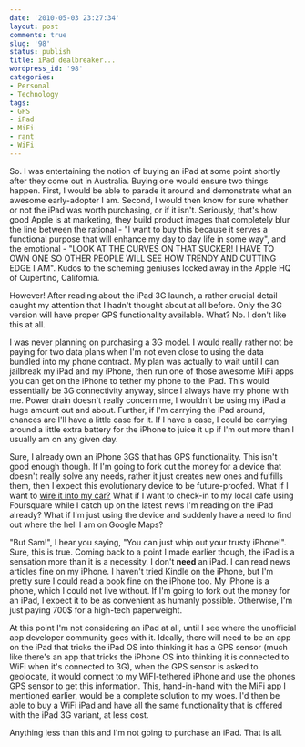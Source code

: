 ```yaml
---
date: '2010-05-03 23:27:34'
layout: post
comments: true
slug: '98'
status: publish
title: iPad dealbreaker...
wordpress_id: '98'
categories:
- Personal
- Technology
tags:
- GPS
- iPad
- MiFi
- rant
- WiFi
---
```


So. I was entertaining the notion of buying an iPad at some point shortly after they come out in Australia. Buying one would ensure two things happen. First, I would be able to parade it around and demonstrate what an awesome early-adopter I am. Second, I would then know for sure whether or not the iPad was worth purchasing, or if it isn't. Seriously, that's how good Apple is at marketing, they build product images that completely blur the line between the rational - "I want to buy this because it serves a functional purpose that will enhance my day to day life in some way", and the emotional - "LOOK AT THE CURVES ON THAT SUCKER! I HAVE TO OWN ONE SO OTHER PEOPLE WILL SEE HOW TRENDY AND CUTTING EDGE I AM". Kudos to the scheming geniuses locked away in the Apple HQ of Cupertino, California.

However! After reading about the iPad 3G launch, a rather crucial detail caught my attention that I hadn't thought about at all before. Only the 3G version will have proper GPS functionality available. What? No. I don't like this at all.

I was never planning on purchasing a 3G model. I would really rather not be paying for two data plans when I'm not even close to using the data bundled into my phone contract. My plan was actually to wait until I can jailbreak my iPad and my iPhone, then run one of those awesome MiFi apps you can get on the iPhone to tether my phone to the iPad. This would essentially be 3G connectivity anyway, since I always have my phone with me. Power drain doesn't really concern me, I wouldn't be using my iPad a huge amount out and about. Further, if I'm carrying the iPad around, chances are I'll have a little case for it. If I have a case, I could be carrying around a little extra battery for the iPhone to juice it up if I'm out more than I usually am on any given day.

Sure, I already own an iPhone 3GS that has GPS functionality. This isn't good enough though. If I'm going to fork out the money for a device that doesn't really solve any needs, rather it just creates new ones and fulfills them, then I expect this evolutionary device to be future-proofed. What if I want to [wire it into my car?](http://www.tested.com/news/ipad-gets-hacked-into-car-dashboard/115/) What if I want to check-in to my local cafe using Foursquare while I catch up on the latest news I'm reading on the iPad already? What if I'm just using the device and suddenly have a need to find out where the hell I am on Google Maps?

"But Sam!", I hear you saying, "You can just whip out your trusty iPhone!". Sure, this is true. Coming back to a point I made earlier though, the iPad is a sensation more than it is a necessity. I don't **need** an iPad. I can read news articles fine on my iPhone. I haven't tried Kindle on the iPhone, but I'm pretty sure I could read a book fine on the iPhone too. My iPhone is a phone, which I could not live without. If I'm going to fork out the money for an iPad, I expect it to be as convenient as humanly possible. Otherwise, I'm just paying 700$ for a high-tech paperweight.

At this point I'm not considering an iPad at all, until I see where the unofficial app developer community goes with it. Ideally, there will need to be an app on the iPad that tricks the iPad OS into thinking it has a GPS sensor (much like there's an app that tricks the iPhone OS into thinking it is connected to WiFi when it's connected to 3G), when the GPS sensor is asked to geolocate, it would connect to my WiFI-tethered iPhone and use the phones GPS sensor to get this information. This, hand-in-hand with the MiFi app I mentioned earlier, would be a complete solution to my woes. I'd then be able to buy a WiFi iPad and have all the same functionality that is offered with the iPad 3G variant, at less cost.

Anything less than this and I'm not going to purchase an iPad. That is all.
